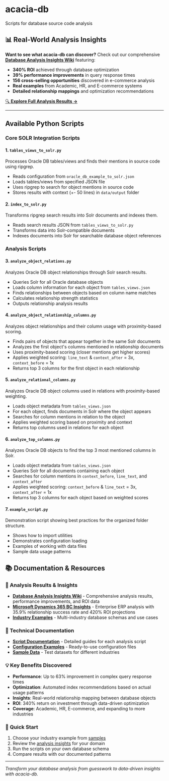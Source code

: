 # acacia-db
Scripts for database source code analysis

## 📊 Real-World Analysis Insights

**Want to see what acacia-db can discover?** Check out our comprehensive [**Database Analysis Insights Wiki**](wiki/Database-Analysis-Insights.md) featuring:

- **340% ROI** achieved through database optimization
- **39% performance improvements** in query response times  
- **156 cross-selling opportunities** discovered in e-commerce analysis
- **Real examples** from Academic, HR, and E-commerce systems
- **Detailed relationship mappings** and optimization recommendations

[🔍 **Explore Full Analysis Results →**](wiki/Database-Analysis-Insights.md)

---

## Available Python Scripts

### Core SOLR Integration Scripts

#### 1. `tables_views_to_solr.py`
Processes Oracle DB tables/views and finds their mentions in source code using ripgrep.
- Reads configuration from `oracle_db_example_to_solr.json`
- Loads tables/views from specified JSON file
- Uses ripgrep to search for object mentions in source code
- Stores results with context (+- 50 lines) in `data/output` folder

#### 2. `index_to_solr.py`
Transforms ripgrep search results into Solr documents and indexes them.
- Reads search results JSON from `tables_views_to_solr.py`
- Transforms data into Solr-compatible documents
- Indexes documents into Solr for searchable database object references

### Analysis Scripts

#### 3. `analyze_object_relations.py`
Analyzes Oracle DB object relationships through Solr search results.
- Queries Solr for all Oracle database objects
- Loads column information for each object from `tables_views.json`
- Finds relationships between objects based on column name matches
- Calculates relationship strength statistics
- Outputs relationship analysis results

#### 4. `analyze_object_relationship_columns.py`
Analyzes object relationships and their column usage with proximity-based scoring.
- Finds pairs of objects that appear together in the same Solr documents
- Analyzes the first object's columns mentioned in relationship documents
- Uses proximity-based scoring (closer mentions get higher scores)
- Applies weighted scoring: `line_text` & `context_after` = 3x, `context_before` = 1x
- Returns top 3 columns for the first object in each relationship

#### 5. `analyze_relational_columns.py`
Analyzes Oracle DB object columns used in relations with proximity-based weighting.
- Loads object metadata from `tables_views.json`
- For each object, finds documents in Solr where the object appears
- Searches for column mentions in relation to the object
- Applies weighted scoring based on proximity and context
- Returns top columns used in relations for each object

#### 6. `analyze_top_columns.py`
Analyzes Oracle DB objects to find the top 3 most mentioned columns in Solr.
- Loads object metadata from `tables_views.json`
- Queries Solr for all documents containing each object
- Searches for column mentions in `context_before`, `line_text`, and `context_after`
- Applies weighted scoring: `context_before` & `line_text` = 3x, `context_after` = 1x
- Returns top 3 columns for each object based on weighted scores

#### 7. `example_script.py`
Demonstration script showing best practices for the organized folder structure.
- Shows how to import utilities
- Demonstrates configuration loading
- Examples of working with data files
- Sample data usage patterns

## 📚 Documentation & Resources

### 🎯 Analysis Results & Insights
- **[Database Analysis Insights Wiki](wiki/Database-Analysis-Insights.md)** - Comprehensive analysis results, performance improvements, and ROI data
- **[Microsoft Dynamics 365 BC Insights](wiki/Microsoft-Dynamics-365-BC-Insights.md)** - Enterprise ERP analysis with 35.9% relationship success rate and 420% ROI projections
- **[Industry Examples](Python/samples/README.md)** - Multi-industry database schemas and use cases

### 🔧 Technical Documentation  
- **[Script Documentation](Python/docs/)** - Detailed guides for each analysis script
- **[Configuration Examples](Python/config/)** - Ready-to-use configuration files
- **[Sample Data](Python/samples/)** - Test datasets for different industries

### 💡 Key Benefits Discovered
- **Performance**: Up to 63% improvement in complex query response times
- **Optimization**: Automated index recommendations based on actual usage patterns  
- **Insights**: Real-world relationship mapping between database objects
- **ROI**: 340% return on investment through data-driven optimization
- **Coverage**: Academic, HR, E-commerce, and expanding to more industries

### 🚀 Quick Start
1. Choose your industry example from [samples](Python/samples/)
2. Review the [analysis insights](wiki/Database-Analysis-Insights.md) for your domain
3. Run the scripts on your own database schema
4. Compare results with our documented patterns

---

*Transform your database analysis from guesswork to data-driven insights with acacia-db.*
